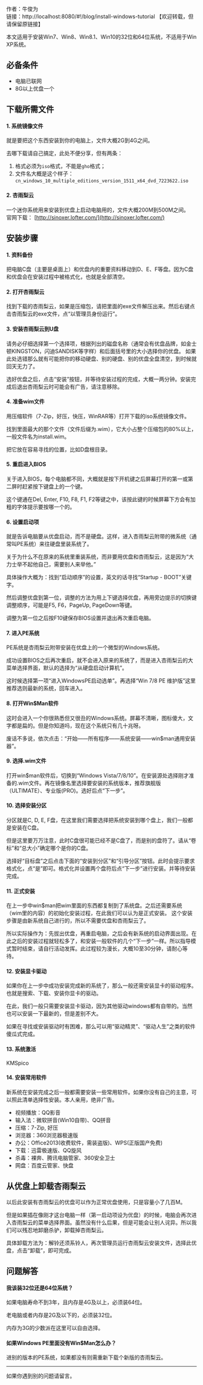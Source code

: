 作者：牛俊为  
链接：http://localhost:8080/#!/blog/install-windows-tutorial
【欢迎转载，但请保留原链接】


本文适用于安装Win7、Win8、Win8.1、Win10的32位和64位系统，不适用于Win XP系统。


## 必备条件

- 电脑已联网
- 8G以上优盘一个


## 下载所需文件

#### 1. 系统镜像文件

就是要把这个东西安装到你的电脑上，文件大概2G到4G之间。

去哪下载请自己搞定，此处不便分享，但有两条：
1. 格式必须为`iso`格式，不能是`gho`格式；
2. 文件名大概是这个样子：`cn_windows_10_multiple_editions_version_1511_x64_dvd_7223622.iso`

#### 2. 杏雨梨云

一个迷你系统用来安装到优盘上启动电脑用的，文件大概200M到500M之间。  
官网下载： [http://sinoxer.lofter.com/](http://sinoxer.lofter.com/)


## 安装步骤


#### 1. 资料备份

把电脑C盘（主要是桌面上）和优盘内的重要资料移动到D、E、F等盘。因为C盘和优盘会在安装过程中被格式化，也就是全部清空。

#### 2. 打开杏雨梨云

找到下载的杏雨梨云，如果是压缩包，请把里面的exe文件解压出来。然后右键点击杏雨梨云的exe文件，点“以管理员身份运行”。

#### 3. 安装杏雨梨云到U盘

请务必仔细选择第一个选择项，根据列出的磁盘名称（通常会有优盘品牌，如金士顿KINGSTON，闪迪SANDISK等字样）和后面括号里的大小选择你的优盘。
如果此处选错那么就有可能把你的移动硬盘、别的硬盘、别的优盘全盘清空，到时候就回天无力了。

选好优盘之后，点击“安装”按钮，并等待安装过程的完成，大概一两分钟。安装完成后退出杏雨梨云时可能会有广告，请注意移除。

#### 4. 准备wim文件

用压缩软件（7-Zip，好压，快压，WinRAR等）打开下载的iso系统镜像文件。

找到里面最大的那个文件（文件后缀为.wim），它大小占整个压缩包的80%以上，一般文件名为install.wim。

把它放在容易寻找的位置，比如D盘根目录。

#### 5. 重启进入BIOS

关于进入BIOS，每个电脑都不同，大概就是按下开机键之后屏幕打开的第一或第二屏时赶紧按下键盘上的一个键。

这个键通在Del, Enter, F10, F8, F1, F2等键之中，该按此键的时候屏幕下方会有加粗的字体提示要按哪一个的。

#### 6. 设置启动项

就是告诉电脑要从优盘启动，而不是硬盘。这样，进入杏雨梨云附带的微系统（通常叫PE系统）来往硬盘里装系统了。

关于为什么不在原来的系统里重装系统，而非要用优盘和杏雨梨云，这是因为“大力士举不起他自己，需要别人来举他。”

具体操作大概为：找到“启动顺序”的设置，英文的话寻找“Startup - BOOT”关键字。

然后调整优盘到第一位，调整的方法为用上下键选择优盘，再用旁边提示的切换键调整顺序，可能是F5, F6，PageUp, PageDown等键。

调整为第一位之后按F10键保存BIOS设置并退出再次重启电脑。

#### 7. 进入PE系统

PE系统是杏雨梨云附带安装在优盘上的一个微型的Windows系统。

成功设置BIOS之后再次重启，就不会进入原来的系统了，而是进入杏雨梨云的大菜单选择界面，默认的选择为“从硬盘启动计算机”。

这时候选择第一项“进入WindowsPE启动选单”。再选择“Win 7/8 PE 维护版”这里推荐选则最新的系统，回车进入。

#### 8. 打开Win$Man软件

这时会进入一个你很熟悉但又很丑的Windows系统。屏幕不清晰，图标傻大，文字都是扁的。但是你知道吗，现在这个系统只有几十兆呀。

废话不多说，依次点击：“开始——所有程序——系统安装——win$man通用安装器”。

#### 9. 选择.wim文件

打开win$man软件后，切换到“Windows Vista/7/8/10”。在安装源处选择刚才准备的.wim文件。再在镜像名里选择要安装的系统版本，推荐旗舰版（ULTIMATE）、专业版(PRO)。选好后点“下一步”。

#### 10. 选择安装分区

分区就是C, D, E, F盘，在这里我们需要选择把系统安装到哪个盘上，我们一般都是安装在C盘。

但是这里要万万注意，此时C盘很可能已经不是C盘了，而是别的盘符了。请从“卷标”和“总大小”确定哪个是你的C盘。

选择好“目标盘”之后点击下面的“安装到分区”和“引导分区”按钮。此时会提示要求格式化，点“是”即可。格式化并设置两个盘符后点“下一步”进行安装。并等待安装完成。

#### 11. 正式安装

在上一步中win$man把wim里面的东西都复制到了系统盘。之后还需要系统（wim里的内容）的初始化安装过程，在此我们可以认为是正式安装。
这个安装步骤是由新系统自己进行的，所以不需要优盘和杏雨梨云了。

所以实际操作为：先拔出优盘，再重启电脑，之后会有新系统的启动界面出现。在此之后的安装过程就轻松多了，和安装一般软件的几个“下一步”一样。所以指导模式暂时结束，请自行活动发挥。此过程较为漫长，大概10至30分钟，请耐心等待。


#### 12. 安装显卡驱动

如果你在上一步中成功安装完成新的系统了，那么一般还需安装显卡的驱动程序。也就是搜索、下载、安装你显卡的驱动。

在此，我们一般只需要安装显卡驱动，因为其他驱动windows都有自带的。当然也可以安装一下最新的，但是差别不大。

如果在寻找或安装驱动时有困难，那么可以用“驱动精灵”、“驱动人生”之类的软件傻瓜式完成。

#### 13. 系统激活

KMSpico

#### 14. 安装常用软件

新系统在安装完成之后一般都需要安装一些常用软件。如果你没有自己的主意，可以照此清单选择性安装。本人亲用，绝非广告。

- 视频播放：QQ影音
- 输入法：微软拼音(Win10自带)、QQ拼音
- 压缩：7-Zip, 好压
- 浏览器：360浏览器极速版
- 办公：Office2013(收费软件，需装盗版)、WPS(正版国产免费)
- 下载：迅雷极速版、QQ旋风
- 杀毒：裸奔、腾讯电脑管家、360安全卫士
- 网盘：百度云管家、快盘


## 从优盘上卸载杏雨梨云

以后此安装有杏雨梨云的优盘可以作为正常优盘使用，只是容量小了几百M。

但是如果插在像刚才这台电脑一样（第一启动项设为优盘）的时候，电脑会再次进入杏雨梨云的菜单选择界面。虽然没有什么后果，但是可能会让别人诧异。所以我们可以残忍地卸磨杀驴，卸载掉杏雨梨云。

具体卸载方法为：解铃还须系铃人，再次管理员运行杏雨梨云安装文件，选择此优盘，点击“卸载”，即可完成。


## 问题解答


#### 我该装32位还是64位系统？

如果电脑寿命不到3年，且内存是4G及以上，必须装64位。

老电脑或者内存是2G及以下的，必须装32位。

内存为3G的少数派在这里可以自由选择。


#### 如果Windows PE里面没有Win$Man怎么办？

进别的版本的PE系统，如果都没有则需重新下载个新版的杏雨梨云。

----

如果你遇到别的问题请留言。

